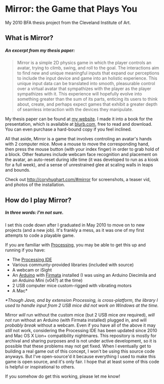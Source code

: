 # Mirror: the Game that Plays You

My 2010 BFA thesis project from the Cleveland Institute of Art.

## What is Mirror?

##### An excerpt from my thesis paper:

> Mirror is a simple 2D physics game in which the player controls an avatar, trying to climb, swing, and roll to the goal. The interactions aim to find new and unique meaningful inputs that expand our perceptions to include the input device and game into an holistic experience. This unique input data can be translated into smooth, pleasurable control over a virtual avatar that sympathizes with the player as the player sympathizes with it. This experience will hopefully evolve into something greater than the sum of its parts, enticing its users to think about, create, and perhaps expect games that exhibit a greater depth of seamless interaction with the devices they manipulate.

My thesis paper can be found at [my website](http://www.coryhughart.com/portfolio/games/mirror/thesis.pdf). I made it into a book for the presentation, which is available at [blurb.com](http://blurb.com/bookstore/detail/1305563), free to read and download. You can even purchase a hard-bound copy if you feel inclined.

All that aside, Mirror is a game that involves controling an avatar's hands with 2 computer mice. Move a mouse to move the corresponding hand, then press the mouse button (with your index finger) in order to grab hold of a block. Other features include webcam face recognition and placement on the avatar, an auto-reset during idle time (it was developed to run as a kiosk for a full week), and a sense of unrestrained glee at scaling walls in leaps and bounds.

Check out http://coryhughart.com/#mirror for screenshots, a teaser vid, and photos of the installation.

## How do I play Mirror?

##### In three words: I'm not sure.

I set this code down after I graduated in May 2010 to move on to new projects (and a new job). It's frankly a mess, as it was one of my first attempts to code a playable game.

If you are familiar with [Processing](http://www.processing.org), you may be able to get this up and running if you have:
 * The [Processing IDE](http://processing.org/download/)
 * Various communty-provided libraries (included with source)
 * A webcam or iSight
 * An [Arduino](http://arduino.cc/en/) with [Firmata](http://www.arduino.cc/playground/interfacing/processing) installed (I was using an Arduino Diecimila and an Arduino Mini (v04?) at the time)
 * 2 USB computer mice custom-rigged with vibrating motors
 * A Mac*

_*Though Java, and by extension Processing, is cross-platform, the library I used to handle input from 2 USB mice did not work on Windows at the time._

Mirror _will_ run without the custom mice (but 2 USB mice _are_ required), _will not_ run without an Arduino (with Firmata installed) plugged in, and will _probably break_ without a webcam. Even if you have all of the above it may _still_ not work, considering the Processing IDE has been updated since 2010 and Mac OS X Lion+ compatibility nightmares. This repository is mostly for archival and sharing purposes and is not under active development, so it is possible that these problems may not get fixed. When I eventually get to building a real game out of this concept, I won't be using this source code anyways. But I've open-source'd it because everything I used to make this game is open source, and it's only fair. I hope that at least some of this code is helpful or inspirational to others.

If you somehow do get this working, please let me know!